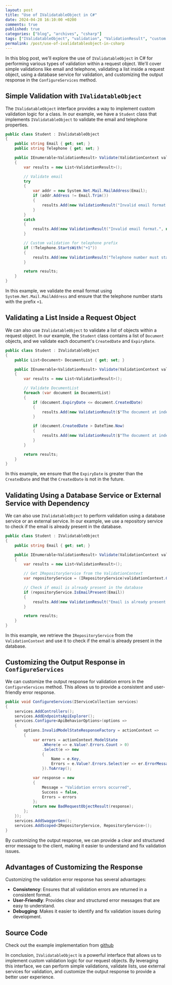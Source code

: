 ```yaml
---
layout: post
title: "Use of IValidatableObject in C#"
date: 2024-04-28 16:10:00 +0200
comments: true
published: true
categories: ["blog", "archives", "csharp"]
tags: ["IValidatableObject", "validation", "ValidationResult", "custom validation" ]
permalink: /post/use-of-ivalidatableobject-in-csharp
---
```


In this blog post, we'll explore the use of `IValidatableObject` in C# for performing various types of validation within a request object. We'll cover simple validations like email and telephone, validating a list inside a request object, using a database service for validation, and customizing the output response in the `ConfigureServices` method.

## Simple Validation with `IValidatableObject`

The `IValidatableObject` interface provides a way to implement custom validation logic for a class. In our example, we have a `Student` class that implements `IValidatableObject` to validate the email and telephone properties.

```csharp
public class Student : IValidatableObject
{
    public string Email { get; set; }
    public string Telephone { get; set; }

    public IEnumerable<ValidationResult> Validate(ValidationContext validationContext)
    {
        var results = new List<ValidationResult>();

        // Validate email
        try
        {
            var addr = new System.Net.Mail.MailAddress(Email);
            if (addr.Address != Email.Trim())
            {
                results.Add(new ValidationResult("Invalid email format.", new[] { nameof(Email) }));
            }
        }
        catch
        {
            results.Add(new ValidationResult("Invalid email format.", new[] { nameof(Email) }));
        }

        // Custom validation for telephone prefix
        if (!Telephone.StartsWith("+1"))
        {
            results.Add(new ValidationResult("Telephone number must start with '+1'.", new[] { nameof(Telephone) }));
        }

        return results;
    }
}
```

In this example, we validate the email format using `System.Net.Mail.MailAddress` and ensure that the telephone number starts with the prefix `+1`.


## Validating a List Inside a Request Object

We can also use `IValidatableObject` to validate a list of objects within a request object. In our example, the `Student` class contains a list of `Document` objects, and we validate each document's `CreatedDate` and `ExpiryDate`.

```csharp
public class Student : IValidatableObject
{
    public List<Document> DocumentList { get; set; }

    public IEnumerable<ValidationResult> Validate(ValidationContext validationContext)
    {
        var results = new List<ValidationResult>();

        // Validate DocumentList
        foreach (var document in DocumentList)
        {
            if (document.ExpiryDate <= document.CreatedDate)
            {
                results.Add(new ValidationResult($"The document at index {DocumentList.IndexOf(document)} with name '{document.DocumentName}' has an expiry date that is not greater than the created date.", new[] { "DocumentList" }));
            }

            if (document.CreatedDate > DateTime.Now)
            {
                results.Add(new ValidationResult($"The document at index {DocumentList.IndexOf(document)} with name '{document.DocumentName}' has a created date that is in the future.", new[] { "DocumentList" }));
            }
        }

        return results;
    }
}
```

In this example, we ensure that the `ExpiryDate` is greater than the `CreatedDate` and that the `CreatedDate` is not in the future.

## Validating Using a Database Service or External Service with Dependency

We can also use `IValidatableObject` to perform validation using a database service or an external service. In our example, we use a repository service to check if the email is already present in the database.

```csharp
public class Student : IValidatableObject
{
    public string Email { get; set; }

    public IEnumerable<ValidationResult> Validate(ValidationContext validationContext)
    {
        var results = new List<ValidationResult>();

        // Get IRepositoryService from the ValidationContext
        var repositoryService = (IRepositoryService)validationContext.GetService(typeof(IRepositoryService));

        // Check if email is already present in the database
        if (repositoryService.IsEmailPresent(Email))
        {
            results.Add(new ValidationResult("Email is already present in the database.", new[] { nameof(Email) }));
        }

        return results;
    }
}
```

In this example, we retrieve the `IRepositoryService` from the `ValidationContext` and use it to check if the email is already present in the database.

## Customizing the Output Response in `ConfigureServices`

We can customize the output response for validation errors in the `ConfigureServices` method. This allows us to provide a consistent and user-friendly error response.

```csharp
public void ConfigureServices(IServiceCollection services)
{
    services.AddControllers();
    services.AddEndpointsApiExplorer();
    services.Configure<ApiBehaviorOptions>(options =>
    {
        options.InvalidModelStateResponseFactory = actionContext =>
        {
            var errors = actionContext.ModelState
                .Where(e => e.Value?.Errors.Count > 0)
                .Select(e => new
                {
                    Name = e.Key,
                    Errors = e.Value?.Errors.Select(er => er.ErrorMessage).ToArray()
                }).ToArray();

            var response = new
            {
                Message = "Validation errors occurred",
                Success = false,
                Errors = errors
            };
            return new BadRequestObjectResult(response);
        };
    });
    services.AddSwaggerGen();
    services.AddScoped<IRepositoryService, RepositoryService>();
}
```

By customizing the output response, we can provide a clear and structured error message to the client, making it easier to understand and fix validation issues.

## Advantages of Customizing the Response

Customizing the validation error response has several advantages:
- **Consistency**: Ensures that all validation errors are returned in a consistent format.
- **User-Friendly**: Provides clear and structured error messages that are easy to understand.
- **Debugging**: Makes it easier to identify and fix validation issues during development.

## Source Code
Check out the example implementation from [github](https://github.com/lijotech/CSharpCodeExamples/tree/main/UseOfIValidatableObjectInCSharp)

In conclusion, `IValidatableObject` is a powerful interface that allows us to implement custom validation logic for our request objects. By leveraging this interface, we can perform simple validations, validate lists, use external services for validation, and customize the output response to provide a better user experience.